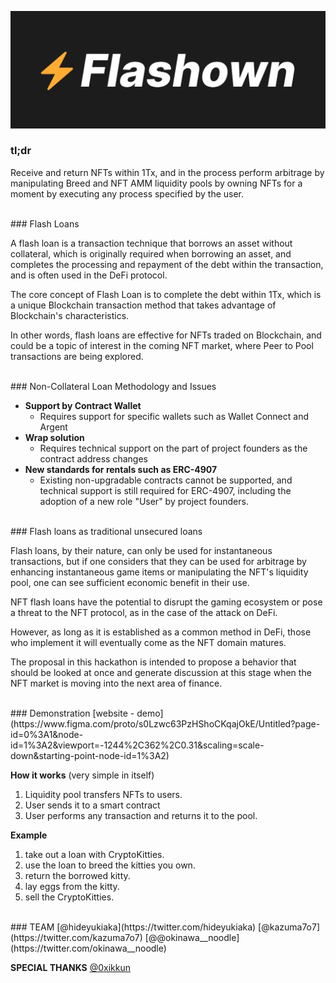 ![Flashloan](/img/flashown.png) 

### **tl;dr**

Receive and return NFTs within 1Tx, and in the process perform arbitrage by manipulating Breed and NFT AMM liquidity pools by owning NFTs for a moment by executing any process specified by the user.

</br>
### Flash Loans

A flash loan is a transaction technique that borrows an asset without collateral, which is originally required when borrowing an asset, and completes the processing and repayment of the debt within the transaction, and is often used in the DeFi protocol.

The core concept of Flash Loan is to complete the debt within 1Tx, which is a unique Blockchain transaction method that takes advantage of Blockchain's characteristics.

In other words, flash loans are effective for NFTs traded on Blockchain, and could be a topic of interest in the coming NFT market, where Peer to Pool transactions are being explored.

</br>
### Non-Collateral Loan Methodology and Issues

- **Support by Contract Wallet**
    - Requires support for specific wallets such as Wallet Connect and Argent
- **Wrap solution**
    - Requires technical support on the part of project founders as the contract address changes
- **New standards for rentals such as ERC-4907**
    - Existing non-upgradable contracts cannot be supported, and technical support is still required for ERC-4907, including the adoption of a new role "User" by project founders.

</br>
### Flash loans as traditional unsecured loans

Flash loans, by their nature, can only be used for instantaneous transactions, but if one considers that they can be used for arbitrage by enhancing instantaneous game items or manipulating the NFT's liquidity pool, one can see sufficient economic benefit in their use.

NFT flash loans have the potential to disrupt the gaming ecosystem or pose a threat to the NFT protocol, as in the case of the attack on DeFi.

However, as long as it is established as a common method in DeFi, those who implement it will eventually come as the NFT domain matures.

The proposal in this hackathon is intended to propose a behavior that should be looked at once and generate discussion at this stage when the NFT market is moving into the next area of finance.

</br>
### Demonstration
[website - demo](https://www.figma.com/proto/s0Lzwc63PzHShoCKqajOkE/Untitled?page-id=0%3A1&node-id=1%3A2&viewport=-1244%2C362%2C0.31&scaling=scale-down&starting-point-node-id=1%3A2)

**How it works** (very simple in itself)

1. Liquidity pool transfers NFTs to users.
2. User sends it to a smart contract
3. User performs any transaction and returns it to the pool.

**Example**

1. take out a loan with CryptoKitties.
2. use the loan to breed the kitties you own.
3. return the borrowed kitty.
4. lay eggs from the kitty.
5. sell the CryptoKitties.

</br>
### TEAM
[@hideyukiaka](https://twitter.com/hideyukiaka)
[@kazuma7o7](https://twitter.com/kazuma7o7)
[@@okinawa__noodle](https://twitter.com/okinawa__noodle)

**SPECIAL THANKS**
[@0xikkun](https://twitter.com/0xikkun)